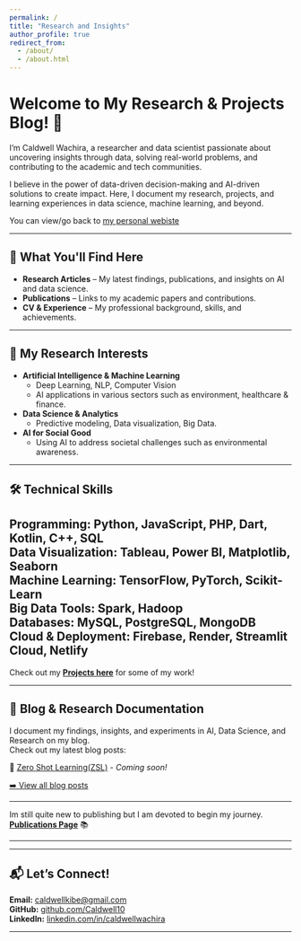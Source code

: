 ```yaml
---
permalink: /
title: "Research and Insights"
author_profile: true
redirect_from: 
  - /about/
  - /about.html
---
```

# **Welcome to My Research & Projects Blog!** 👋  

I’m Caldwell Wachira, a researcher and data scientist passionate about uncovering insights through data, solving real-world problems, and contributing to the academic and tech communities.  

I believe in the power of data-driven decision-making and AI-driven solutions to create impact. Here, I document my research, projects, and learning experiences in data science, machine learning, and beyond.  

You can view/go back to [my personal webiste](https://www.caldwellwachira.com)

---
## **🔹 What You'll Find Here**  
- **Research Articles** – My latest findings, publications, and insights on AI and data science.  
- **Publications** – Links to my academic papers and contributions.  
- **CV & Experience** – My professional background, skills, and achievements.  

---

## **🔬 My Research Interests**  
- **Artificial Intelligence & Machine Learning**  
  - Deep Learning, NLP, Computer Vision  
  - AI applications in various sectors such as environment, healthcare & finance. 
- **Data Science & Analytics**   
  - Predictive modeling, Data visualization, Big Data.  
- **AI for Social Good**  
  - Using AI to address societal challenges such as environmental awareness.

---

## **🛠️ Technical Skills**  
  **Programming:** Python, JavaScript, PHP, Dart, Kotlin, C++, SQL  
  **Data Visualization:** Tableau, Power BI, Matplotlib, Seaborn  
  **Machine Learning:** TensorFlow, PyTorch, Scikit-Learn  
  **Big Data Tools:** Spark, Hadoop  
  **Databases:** MySQL, PostgreSQL, MongoDB  
  **Cloud & Deployment:** Firebase, Render, Streamlit Cloud, Netlify  
---

Check out my **[Projects here](/portfolio/)** for some of my work! 

---
## **📖 Blog & Research Documentation**  
I document my findings, insights, and experiments in AI, Data Science, and Research on my blog.  
Check out my latest blog posts:  

📝 [Zero Shot Learning(ZSL)]() - *Coming soon!*  

[➡️ View all blog posts](/blog/)  

---

Im still quite new to publishing but I am devoted to begin my journey.  **[Publications Page](/publications/)** 📚  

---

---

## **📬 Let’s Connect!**  
   **Email:** caldwellkibe@gmail.com  
   **GitHub:** [github.com/Caldwell10](https://github.com/Caldwell10)  
   **LinkedIn:** [linkedin.com/in/caldwellwachira](#)  

---

